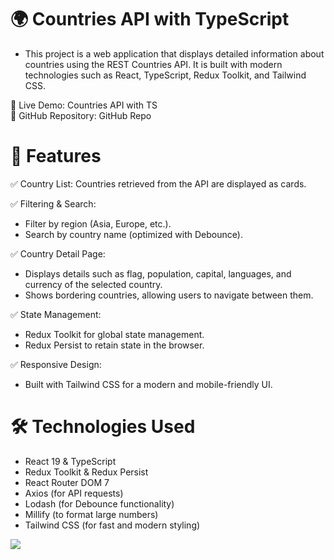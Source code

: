 # 🌍 Countries API with TypeScript

- This project is a web application that displays detailed information about countries using the REST Countries API. It is built with modern technologies such as React, TypeScript, Redux Toolkit, and Tailwind CSS.

🔗 Live Demo: Countries API with TS  
🔗 GitHub Repository: GitHub Repo

# 🚀 Features

✅ Country List: Countries retrieved from the API are displayed as cards.

✅ Filtering & Search:

- Filter by region (Asia, Europe, etc.).
- Search by country name (optimized with Debounce).

✅ Country Detail Page:

- Displays details such as flag, population, capital, languages, and currency of the selected country.
- Shows bordering countries, allowing users to navigate between them.

✅ State Management:

- Redux Toolkit for global state management.
- Redux Persist to retain state in the browser.

✅ Responsive Design:

- Built with Tailwind CSS for a modern and mobile-friendly UI.

# 🛠️ Technologies Used

- React 19 & TypeScript
- Redux Toolkit & Redux Persist
- React Router DOM 7
- Axios (for API requests)
- Lodash (for Debounce functionality)
- Millify (to format large numbers)
- Tailwind CSS (for fast and modern styling)

![](countries.gif)
